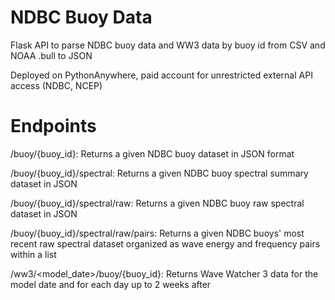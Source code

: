 # NDBC Buoy Data
Flask API to parse NDBC buoy data and WW3 data by buoy id from CSV and NOAA .bull to JSON 

Deployed on PythonAnywhere, paid account for unrestricted external API access (NDBC, NCEP)

# Endpoints

/buoy/{buoy_id}:
Returns a given NDBC buoy dataset in JSON format

/buoy/{buoy_id}/spectral:
Returns a given NDBC buoy spectral summary dataset in JSON

/buoy/{buoy_id}/spectral/raw:
Returns a given NDBC buoy raw spectral dataset in JSON

/buoy/{buoy_id}/spectral/raw/pairs:
Returns a given NDBC buoys' most recent raw spectral dataset organized as wave energy and frequency pairs within a list

/ww3/<model_date>/buoy/{buoy_id}:
Returns Wave Watcher 3 data for the model date and for each day up to 2 weeks after
